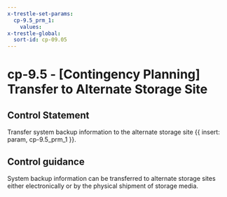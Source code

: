 ```yaml
---
x-trestle-set-params:
  cp-9.5_prm_1:
    values:
x-trestle-global:
  sort-id: cp-09.05
---
```


# cp-9.5 - \[Contingency Planning\] Transfer to Alternate Storage Site

## Control Statement

Transfer system backup information to the alternate storage site {{ insert: param, cp-9.5_prm_1 }}.

## Control guidance

System backup information can be transferred to alternate storage sites either electronically or by the physical shipment of storage media.
